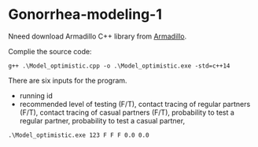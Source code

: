 # Gonorrhea-modeling-1
Nneed download Armadillo C++ library from [Armadillo](http://arma.sourceforge.net/download.html).

 
Complie the source code:

```
g++ .\Model_optimistic.cpp -o .\Model_optimistic.exe -std=c++14
```

There are six inputs for the program.
* running id
* recommended level of testing (F/T), contact tracing of regular partners (F/T), contact tracing of casual partners (F/T), probability to test a regular partner, probability to test a casual partner, 

```
.\Model_optimistic.exe 123 F F F 0.0 0.0
```
